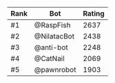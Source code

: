 Rank|Bot|Rating
---|---|---
#1|@RaspFish|2637
#2|@NilatacBot|2438
#3|@anti-bot|2248
#4|@CatNail|2069
#5|@pawnrobot|1903
